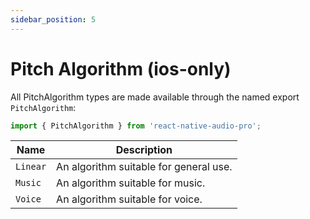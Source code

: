 ```yaml
---
sidebar_position: 5
---
```


# Pitch Algorithm (ios-only)

All PitchAlgorithm types are made available through the named export `PitchAlgorithm`:

```ts
import { PitchAlgorithm } from 'react-native-audio-pro';
```

| Name | Description |
|------|-------------|
| `Linear` | An algorithm suitable for general use. |
| `Music` | An algorithm suitable for music. |
| `Voice` | An algorithm suitable for voice. |
